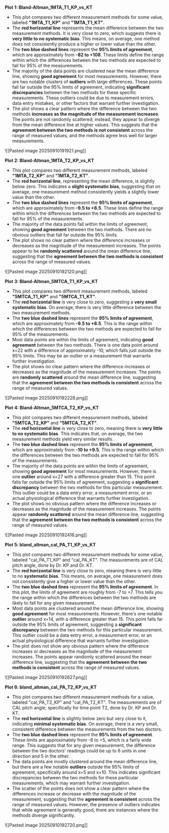 **Plot 1: Bland-Altman_1MTA_T1_KP_vs_KT**
- This plot compares two different measurement methods for some value, labeled **"1MTA_T1_KP"** and **"1MTA_T1_KT"**.
- The **red horizontal line** represents the mean difference between the two measurement methods. It is very close to zero, which suggests there is **very little to no systematic bias**. This means, on average, one method does not consistently produce a higher or lower value than the other.
- The **two blue dashed lines** represent the **95% limits of agreement**, which are approximately from **-82 to +108**. These limits define the range within which the differences between the two methods are expected to fall for 95% of the measurements.
- The majority of the data points are clustered near the mean difference line, showing **good agreement** for most measurements. However, there are two notable clusters of **outliers** with large differences. These points fall far outside the 95% limits of agreement, indicating **significant discrepancies** between the two methods for these specific measurements. These outliers could be due to measurement errors, data entry mistakes, or other factors that warrant further investigation.
- The plot shows a clear pattern where the difference between the two methods **increases as the magnitude of the measurement increases**. The points are not randomly scattered; instead, they appear to diverge from the mean difference line at higher values. This suggests that the **agreement between the two methods is not consistent** across the range of measured values, and the methods agree less well for larger measurements.

![[Pasted image 20250910191921.png]]

**Plot 2: Bland-Altman_1MTA_T2_KP_vs_KT**
- This plot compares two different measurement methods, labeled **"1MTA_T2_KP"** and **"1MTA_T2_KT"**.
- The **red horizontal line**, representing the mean difference, is slightly below zero. This indicates a **slight systematic bias**, suggesting that on average, one measurement method consistently yields a slightly lower value than the other.
- The **two blue dashed lines** represent the **95% limits of agreement**, which are approximately from **-9.5 to +8.5**. These lines define the range within which the differences between the two methods are expected to fall for 95% of the measurements.
- The majority of the data points fall within the limits of agreement, showing **good agreement** between the two methods. There are no obvious outliers that fall far outside the 95% limits.
- The plot shows no clear pattern where the difference increases or decreases as the magnitude of the measurement increases. The points appear to be **randomly scattered** around the mean difference line, suggesting that the **agreement between the two methods is consistent** across the range of measured values.

![[Pasted image 20250910192120.png]]

**Plot 3: Bland-Altman_5MTCA_T1_KP_vs_KT**
- This plot compares two different measurement methods, labeled **"5MTCA_T1_KP"** and **"5MTCA_T1_KT"**.
- The **red horizontal line** is very close to zero, suggesting a **very small systematic bias**. On average, there is very little difference between the two measurement methods.
- The **two blue dashed lines** represent the **95% limits of agreement**, which are approximately from **-9.5 to +8.5**. This is the range within which the differences between the two methods are expected to fall for 95% of the measurements.
- Most data points are within the limits of agreement, indicating **good agreement** between the two methods. There is one data point around x=22 with a difference of approximately -10, which falls just outside the 95% limits. This may be an outlier or a measurement that warrants further investigation.
- The plot shows no clear pattern where the difference increases or decreases as the magnitude of the measurement increases. The points are **randomly scattered** around the mean difference line, suggesting that the **agreement between the two methods is consistent** across the range of measured values.

![[Pasted image 20250910192228.png]]

**Plot 4: Bland-Altman_5MTCA_T2_KP_vs_KT**
- This plot compares two different measurement methods, labeled **"5MTCA_T2_KP"** and **"5MTCA_T2_KT"**.
- The **red horizontal line** is very close to zero, meaning there is **very little to no systematic bias**. This indicates that, on average, the two measurement methods yield very similar results.
- The **two blue dashed lines** represent the **95% limits of agreement**, which are approximately from **-10 to +9.5**. This is the range within which the differences between the two methods are expected to fall for 95% of the measurements.
- The majority of the data points are within the limits of agreement, showing **good agreement** for most measurements. However, there is one **outlier** around x=27 with a difference greater than 15. This point falls far outside the 95% limits of agreement, suggesting a **significant discrepancy** between the two methods for this particular measurement. This outlier could be a data entry error, a measurement error, or an actual physiological difference that warrants further investigation.
- The plot shows no obvious pattern where the difference increases or decreases as the magnitude of the measurement increases. The points appear **randomly scattered** around the mean difference line, suggesting that the **agreement between the two methods is consistent** across the range of measured values.

![[Pasted image 20250910192416.png]]

**Plot 5: bland_altman_cal_PA_T1_KP_vs_KT**
- This plot compares two different measurement methods for some value, labeled "cal_PA_T1_KP" and "cal_PA_KT". The measurements are of CAL pitch angle, done by Dr. KP and Dr. KT.
- The **red horizontal line** is very close to zero, meaning there is very little to no **systematic bias**. This means, on average, one measurement does not consistently give a higher or lower value than the other.
- The **two blue dashed lines** represent the **95% limits of agreement**. In this plot, the limits of agreement are roughly from -7 to +7. This tells you the range within which the differences between the two methods are likely to fall for any given measurement.
- Most data points are clustered around the mean difference line, showing **good agreement** for most measurements. However, there's one notable **outlier** around x=14, with a difference greater than 15. This point falls far outside the 95% limits of agreement, suggesting a **significant discrepancy** between the two methods for this particular measurement. This outlier could be a data entry error, a measurement error, or an actual physiological difference that warrants further investigation.
- The plot does not show any obvious pattern where the difference increases or decreases as the magnitude of the measurement increases. The points appear randomly scattered around the mean difference line, suggesting that the **agreement between the two methods is consistent** across the range of measured values.

![[Pasted image 20250910192627.png]]

**Plot 6: bland_altman_cal_PA_T2_KP_vs_KT**
- This plot compares two different measurement methods for a value, labeled "cal_PA_T2_KP" and "cal_PA_T2_KT". The measurements are of CAL pitch angle, specifically for time point T2, done by Dr. KP and Dr. KT.
- The **red horizontal line** is slightly below zero but very close to it, indicating **minimal systematic bias**. On average, there is a very small, consistent difference between the measurements from the two doctors.
- The **two blue dashed lines** represent the **95% limits of agreement**. These limits are approximately from -6 to +5, which is a fairly wide range. This suggests that for any given measurement, the difference between the two doctors' readings could be up to 6 units in one direction and 5 in the other.
- The data points are mostly clustered around the mean difference line, but there are a few notable **outliers** outside the 95% limits of agreement, specifically around x=5 and x=10. This indicates significant discrepancies between the two methods for these particular measurements, which may warrant further investigation.
- The scatter of the points does not show a clear pattern where the differences increase or decrease with the magnitude of the measurement, suggesting that the **agreement is consistent** across the range of measured values. However, the presence of outliers indicates that while agreement is generally good, there are instances where the methods diverge significantly.

![[Pasted image 20250910192720.png]]

